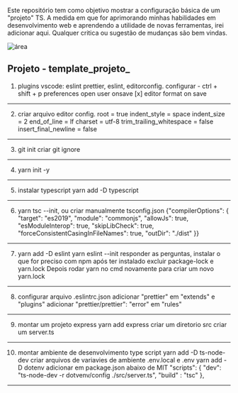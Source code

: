 Este repositório tem como objetivo mostrar a configuração básica de um "projeto" TS.
A medida em que for aprimorando minhas habilidades em desenvolvimento web e aprendendo a utilidade de novas ferramentas, irei adicionar aqui.
Qualquer critica ou sugestão de mudanças são bem vindas.


![área](https://user-images.githubusercontent.com/69372682/134607963-7b2d4056-ab28-4a5c-b84b-20a49b71253b.gif)


## Projeto - template_projeto_
1) plugins vscode: eslint prettier, eslint, editorconfig.
	configurar - ctrl + shift + p
	preferences open user
	onsave
	[x] editor format on save
--------------------------------------------------------------
2) criar arquivo editor config.
root = true
indent_style = space
indent_size = 2
end_of_line = lf
charset = utf-8
trim_trailing_whitespace = false
insert_final_newline = false
------------------------------------------------------------------
3) git init
	criar git ignore
-----------------------------------------------------------------
4) yarn init -y
-----------------------------------------------------------------
5) instalar typescript
	yarn add -D typescript
--------------------------------------------------------------------
6) yarn tsc --init, ou criar manualmente tsconfig.json
{"compilerOptions": {
  "target": "es2019",
  "module": "commonjs",
  "allowJs": true,
  "esModuleInterop": true,
  "skipLibCheck": true,
  "forceConsistentCasingInFileNames": true,
  "outDir": "./dist"
}}
-------------------------------------------------------------------
7) yarn add -D eslint
	yarn eslint --init
	responder as perguntas, instalar o que for preciso com npm
	após ter instalado excluir package-lock e yarn.lock
	Depois rodar yarn no cmd novamente para criar um novo yarn.lock
--------------------------------------------------------------------------
8) configurar arquivo .eslintrc.json
	adicionar "prettier" em "extends" e "plugins"
	adicionar "prettier/prettier": "error" em "rules"
----------------------------------------------------------------------------
9) montar um projeto express
	yarn add express
	criar um diretorio src
	criar um server.ts
------------------------------------------------------------------------------
10) montar ambiente de desenvolvimento type script
	yarn add -D ts-node-dev
	criar arquivos de variavies de ambiente .env.local e .env
	yarn add -D dotenv
	adicionar em package.json abaixo de MIT
		"scripts": {
    "dev": "ts-node-dev -r dotvenv/config ./src/server.ts",
    "build" : "tsc"
  },
------------------------------------------------------------------------------
